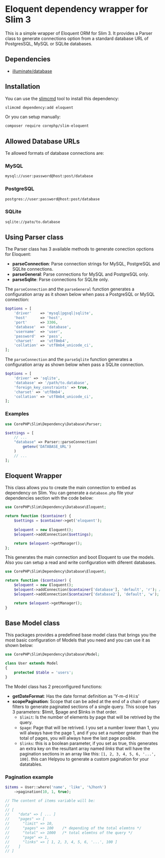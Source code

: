 # Eloquent dependency wrapper for Slim 3

This is a simple wrapper of Eloquent ORM for Slim 3. It provides a Parser class to
generate connections option from a standard database URL of PostgresSQL, MySQL or SQLite databases.

## Dependencies

* [illuminate/database](https://packagist.org/packages/illuminate/database)

## Installation

You can use the [slimcmd](https://packagist.org/packages/corephp/slim-cmd) tool to install this dependency:

```bash
slimcmd dependency:add eloquent
```

Or you can setup manually:

```bash
composer require corephp/slim-eloquent
```

## Allowed Database URLs

Te allowed formats of database connections are:

### MySQL

```bash
mysql://user:password@host:post/database
```

### PostgreSQL

```bash
postgres://user:password@host:post/database
```

### SQLite

```bash
sqlite://pato/to.database
```

## Using Parser class

The Parser class has 3 available methods to generate conection opctions for Eloquent:

* **parseConnection**: Parse connection strings for MySQL, PostgreSQL and SQLite connections.
* **parseGeneral**: Parse connections for MySQL and PostgreSQL only.
* **parseSqlite**: Parse connections for SQLite only.

The `parseConnection` and the `parseGeneral` function generates a configuration array as it shown below when pass a PostgreSQL or MySQL connection:

```php
$options = [
    'driver'    => 'mysql|pgsql|sqlite',
    'host'      => 'host',
    'port'      => 3306,
    'database'  => 'database',
    'username'  => 'user',
    'password'  => 'pass',
    'charset'   => 'utf8mb4',
    'collation' => 'utf8mb4_unicode_ci',
];
```

The `parseConnection` and the `parseSqlite` function generates a configuration array as shown below when pass a SQLite connection.

```php
$options = [
    'driver' => 'sqlite',
    'database' => '/path/to.database',
    'foreign_key_constraints' => true,
    'charset' => 'utf8mb4',
    'collation' => 'utf8mb4_unicode_ci',
];
```

### Examples

```php
use CorePHP\Slim\Dependency\Database\Parser;

$settings = [
    // ...
    "database" => Parser::parseConnection(
        getenv('DATABASE_URL')
    )
    // ...
];
```

## Eloquent Wrapper

This class allows you to create the main connection to embed as dependency on Slim.
You can generate a `database.php` file your dependencies section with the code below:

```php
use CorePHP\Slim\Dependency\Database\Eloquent;

return function ($container) {
    $settings = $container->get('eloquent');
    
    $eloquent = new Eloquent();
    $eloquent->addConnection($settings);

    return $eloquent->getManager();
};
```

This generates the main connection and boot Eloquent to use the models. Also you
can setup a read and write configuration with diferent databases.

```php
use CorePHP\Slim\Dependency\Database\Eloquent;

return function ($container) {
    $eloquent = new Eloquent();
    $eloquent->addConnection($container['database'], 'default', 'r'); // read
    $eloquent->addConnection($container['database2'], 'default', 'w'); // write

    return $eloquent->getManager();
}
```

## Base Model class

This packages provides a predefined base model class that brings you the most
basic configuration of Models that you need and you can use it as shown below:

```php
use CorePHP\Slim\Dependency\Database\Model;

class User extends Model
{
    protected $table = 'users';
}
```

The Model class has 2 preconfigured functions:

* **getDateFormat**: Has the date format definition as 'Y-m-d H:i:s'
* **scopePagination**: Scope that can be aded at the end of a chain of query
  filters to generate paginated sections of a single query. This scope has 3
  parameters: $limit, $page and $links in that order.
  * `$limit`: Is the number of elements by page that will be retrived by the
    query.
  * `$page`: Page that will be retrived. I you set a number lower than 1, you
    will always have the page 1, and if you set a number greater than the total
    of pages, you will always have the last page posible.
  * `$links`: this is a boolean parameter, if you set as true, this generates an
    extra key on the resultant array named *links* that will have the pagination sections in an array like this: `[1, 2, 3, 4, 5, 6, '...', 100]`. this can Helpyou to generate a custom pagination for your datatables.

### Pagination example

```php
$items = User::where('name', 'like', '%Jhon%')
    ->pagination(10, 1, true);

// The content of items variable will be:
//
// [
//    "data" => [ ... ]
//    "pages" => [
//      "limit" => 10,
//      "pages" => 100    /* depending of the total elemtns */
//      "total" => 1000   /* total elemtns of the query */
//      "page" => 1,
//      "links" => [ 1, 2, 3, 4, 5, 6, '...', 100 ]
//    ]
// ]
```

